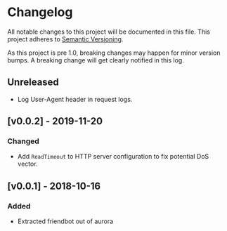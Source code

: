 # Changelog

All notable changes to this project will be documented in this
file.  This project adheres to [Semantic Versioning](http://semver.org/).

As this project is pre 1.0, breaking changes may happen for minor version
bumps.  A breaking change will get clearly notified in this log.

## Unreleased

* Log User-Agent header in request logs.

## [v0.0.2] - 2019-11-20

### Changed

- Add `ReadTimeout` to HTTP server configuration to fix potential DoS vector.

## [v0.0.1] - 2018-10-16

### Added

- Extracted friendbot out of aurora
